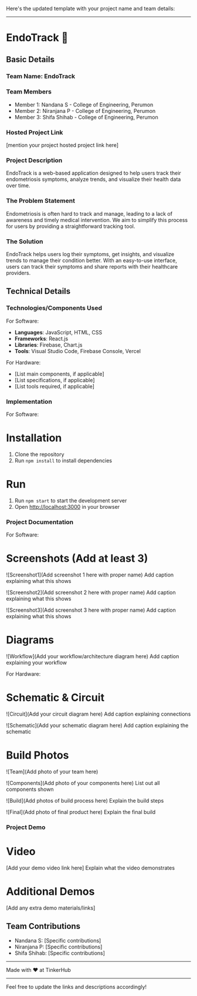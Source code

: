 Here's the updated template with your project name and team details:

---

# EndoTrack 🎯

## Basic Details
### Team Name: EndoTrack

### Team Members
- Member 1: Nandana S - College of Engineering, Perumon
- Member 2: Niranjana P - College of Engineering, Perumon
- Member 3: Shifa Shihab - College of Engineering, Perumon

### Hosted Project Link
[mention your project hosted project link here]

### Project Description
EndoTrack is a web-based application designed to help users track their endometriosis symptoms, analyze trends, and visualize their health data over time.

### The Problem Statement
Endometriosis is often hard to track and manage, leading to a lack of awareness and timely medical intervention. We aim to simplify this process for users by providing a straightforward tracking tool.

### The Solution
EndoTrack helps users log their symptoms, get insights, and visualize trends to manage their condition better. With an easy-to-use interface, users can track their symptoms and share reports with their healthcare providers.

## Technical Details
### Technologies/Components Used
For Software:
- **Languages**: JavaScript, HTML, CSS
- **Frameworks**: React.js
- **Libraries**: Firebase, Chart.js
- **Tools**: Visual Studio Code, Firebase Console, Vercel

For Hardware:
- [List main components, if applicable]
- [List specifications, if applicable]
- [List tools required, if applicable]

### Implementation
For Software:
# Installation
1. Clone the repository
2. Run `npm install` to install dependencies

# Run
1. Run `npm start` to start the development server
2. Open [http://localhost:3000](http://localhost:3000) in your browser

### Project Documentation
For Software:

# Screenshots (Add at least 3)
![Screenshot1](Add screenshot 1 here with proper name)
Add caption explaining what this shows

![Screenshot2](Add screenshot 2 here with proper name)
Add caption explaining what this shows

![Screenshot3](Add screenshot 3 here with proper name)
Add caption explaining what this shows

# Diagrams
![Workflow](Add your workflow/architecture diagram here)
Add caption explaining your workflow

For Hardware:

# Schematic & Circuit
![Circuit](Add your circuit diagram here)
Add caption explaining connections

![Schematic](Add your schematic diagram here)
Add caption explaining the schematic

# Build Photos
![Team](Add photo of your team here)

![Components](Add photo of your components here)
List out all components shown

![Build](Add photos of build process here)
Explain the build steps

![Final](Add photo of final product here)
Explain the final build

### Project Demo
# Video
[Add your demo video link here]
Explain what the video demonstrates

# Additional Demos
[Add any extra demo materials/links]

## Team Contributions
- Nandana S: [Specific contributions]
- Niranjana P: [Specific contributions]
- Shifa Shihab: [Specific contributions]

---
Made with ❤ at TinkerHub

---

Feel free to update the links and descriptions accordingly!
